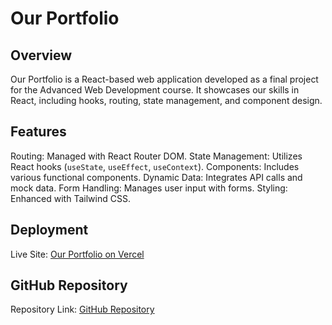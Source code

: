 # Our Portfolio

## Overview

Our Portfolio is a React-based web application developed as a final project for the Advanced Web Development course. It showcases our skills in React, including hooks, routing, state management, and component design.

## Features

Routing: Managed with React Router DOM.
State Management: Utilizes React hooks (`useState`, `useEffect`, `useContext`).
Components: Includes various functional components.
Dynamic Data: Integrates API calls and mock data.
Form Handling: Manages user input with forms.
Styling: Enhanced with Tailwind CSS.

## Deployment

Live Site: [Our Portfolio on Vercel](https://our-portfolio-ivory.vercel.app/)

## GitHub Repository

Repository Link: [GitHub Repository](https://github.com/craxmaanmohamed/OurPortfolio)


